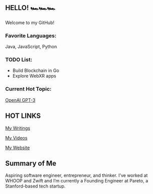 <!--
**nicoledanuwidjaja/nicoledanuwidjaja** is a ✨ _special_ ✨ repository because its `README.md` (this file) appears on your GitHub profile.

Here are some ideas to get you started:

- 🔭 I’m currently working on ...
- 🌱 I’m currently learning ...
- 👯 I’m looking to collaborate on ...
- 🤔 I’m looking for help with ...
- 💬 Ask me about ...
- 📫 How to reach me: ...
- 😄 Pronouns: ...
- ⚡ Fun fact: ...
-->
## HELLO! 🏎️🏎️🏎️ 
Welcome to my GitHub! 

### Favorite Languages:
Java, JavaScript, Python

### TODO List:
- Build Blockchain in Go
- Explore WebXR apps

### Current Hot Topic:
[OpenAI GPT-3](https://www.technologyreview.com/2020/07/20/1005454/openai-machine-learning-language-generator-gpt-3-nlp/)

## HOT LINKS
[My Writings](https://www.quora.com/profile/Nicole-Danuwidjaja)

[My Videos](https://www.youtube.com/channel/UCgAGSpR6DPXyRoFWDtQYUfQ)

[My Website](https://danuwidjaja.com/)

## Summary of Me
Aspiring software engineer, entrepreneur, and thinker. I’ve worked at WHOOP and Zwift and I’m currently a Founding Engineer at Pareto, a Stanford-based tech startup.
